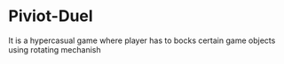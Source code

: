 # Piviot-Duel
 It is a hypercasual game where player has to bocks certain game objects using rotating mechanish
